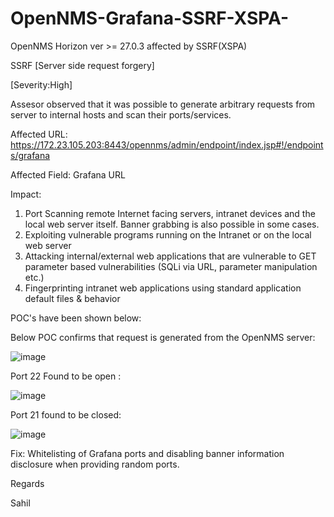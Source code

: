 # OpenNMS-Grafana-SSRF-XSPA-
OpenNMS Horizon ver >= 27.0.3 affected by SSRF(XSPA) 

SSRF [Server side request forgery] 
 
[Severity:High]

Assesor observed that it was possible to generate arbitrary requests from server to internal hosts and scan their ports/services.

Affected URL: https://172.23.105.203:8443/opennms/admin/endpoint/index.jsp#!/endpoints/grafana

Affected Field: Grafana URL 

Impact: 

1. Port Scanning remote Internet facing servers, intranet devices and the local web server itself. Banner grabbing is also possible in some cases.
2. Exploiting vulnerable programs running on the Intranet or on the local web server
3. Attacking internal/external web applications that are vulnerable to GET parameter based vulnerabilities (SQLi via URL, parameter manipulation etc.)
4. Fingerprinting intranet web applications using standard application default files & behavior

POC's have been shown below:

Below POC confirms that request is generated from the OpenNMS server: 

![image](https://user-images.githubusercontent.com/16098568/156047015-782d8d4d-84d3-4c07-a551-69981c9ced80.png)


Port 22 Found to be open :

![image](https://user-images.githubusercontent.com/16098568/156047063-f64d8de6-e498-4491-88b1-ffeac7e941cb.png)

Port 21 found to be closed:

![image](https://user-images.githubusercontent.com/16098568/156047088-66d1cf4d-09c4-47ad-b166-e34bc26465ce.png)

Fix: Whitelisting of Grafana ports and disabling banner information disclosure when providing random ports.


Regards

Sahil



